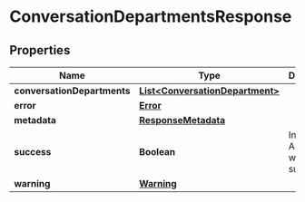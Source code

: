 
# ConversationDepartmentsResponse

## Properties
Name | Type | Description | Notes
------------ | ------------- | ------------- | -------------
**conversationDepartments** | [**List&lt;ConversationDepartment&gt;**](ConversationDepartment.md) |  |  [optional]
**error** | [**Error**](Error.md) |  |  [optional]
**metadata** | [**ResponseMetadata**](ResponseMetadata.md) |  |  [optional]
**success** | **Boolean** | Indicates if API call was successful |  [optional]
**warning** | [**Warning**](Warning.md) |  |  [optional]



